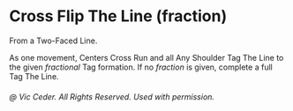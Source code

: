 
# Cross Flip The Line (fraction)

From a Two-Faced Line.

As one movement, Centers Cross Run and all Any Shoulder Tag The Line to the
given *fractional* Tag formation.
If no *fraction* is given, complete a full Tag The Line.

###### @ Vic Ceder. All Rights Reserved.  Used with permission.

